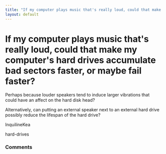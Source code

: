 ```yaml
---
title: "If my computer plays music that's really loud, could that make my computer's hard drives accumulate bad sectors faster, or maybe fail faster?"
layout: default
---
```

If my computer plays music that's really loud, could that make my computer's hard drives accumulate bad sectors faster, or maybe fail faster?
=====================
Perhaps because louder speakers tend to induce larger vibrations that
could have an affect on the hard disk head?

Alternatively, can putting an external speaker next to an external hard
drive possibly reduce the lifespan of the hard drive?

InquilineKea

<div class="tags"><span class="tag">hard-drives</span></div>

### Comments ###


